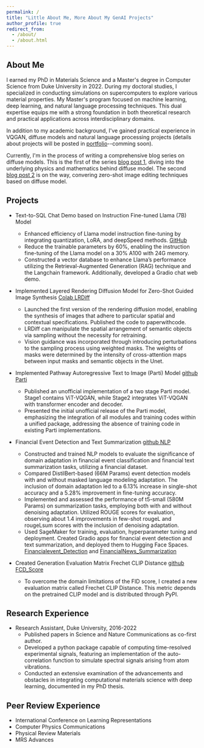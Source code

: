```yaml
---
permalink: /
title: "Little About Me, More About My GenAI Projects"
author_profile: true
redirect_from: 
  - /about/
  - /about.html
---
```


## About Me
I earned my PhD in Materials Science and a Master's degree in Computer Science from Duke University in 2022. During my doctoral studies, I specialized in conducting simulations on supercomputers to explore various material properties. My Master's program focused on machine learning, deep learning, and natural language processing techniques. This dual expertise equips me with a strong foundation in both theoretical research and practical applications across interdisciplinary domains. 

In addition to my academic background, I've gained practical experience in VQGAN, diffuse models and natural language processing projects (details about projects will be posted in [portfolio](https://syang-lab.github.io/homepage/portfolio/)--comming soon). 

Currently, I'm in the process of writing a comprehensive blog series on diffuse models. This is the first of the series [blog post 1](https://syang-lab.github.io/homepage/posts/2024-02-14-Diffuse-Model-Blog-Series1), diving into the underlying physics and mathematics behind diffuse model. The second [blog post 2](https://syang-lab.github.io/homepage/posts/2024-03-3-Diffuse-Model-Blog-Series2) is on the way, convering zero-shot image editing techniques based on diffuse model.

## Projects
* Text-to-SQL Chat Demo based on Instruction Fine-tuned Llama (7B) Model
  * Enhanced efficiency of Llama model instruction fine-tuning by integrating quantization, LoRA, and deepSpeed methods. [GitHub](https://syang-lab.github.io/Text2SQL-RAG-Chatbot/)
  * Reduce the trainable parameters by 60%, enabling the instruction fine-tuning of the Llama model on a 30% A100 with 24G memory.
  * Constructed a vector database to enhance Llama’s performance utilizing the Retrieval-Augmented Generation (RAG) technique and the Langchain framework. Additionally, developed a Gradio chat web demo.
* Implemented Layered Rendering Diffusion Model for Zero-Shot Guided Image Synthesis [Colab LRDiff](https://colab.research.google.com/drive/1KcNvrjh7k5G4FFbzeMfdGruA-o0Y4XZB)
  * Launched the first version of the rendering diffusion model, enabling the synthesis of images that adhere to particular spatial and contextual specifications. Published the code to paperwithcode.
  * LRDiff can manipulate the spatial arrangement of semantic objects via sampling without the necessity for retraining.
  * Vision guidance was incorporated through introducing perturbations to the sampling process using weighted masks. The weights of masks were determined by the intensity of cross-attention maps between input masks and semantic objects in the Unet.

* Implemented Pathway Autoregressive Text to Image (Parti) Model [github Parti](https://github.com/syang-lab/Pathway_Autoregressive_Text2Image_Model)
  * Published an unofficial implementation of a two stage Parti model. Stage1 contains ViT-VQGAN, while Stage2
integrates ViT-VQGAN with transformer encoder and decoder.
  * Presented the initial unofficial release of the Parti model, emphasizing the integration of all modules and
training codes within a unified package, addressing the absence of training code in existing Parti implementations.

* Financial Event Detection and Text Summarization [github NLP](https://github.com/syang-lab/NLP_Project)
  * Constructed and trained NLP models to evaluate the significance of domain adaptation in financial event classification and financial text summarization tasks, utilizing a financial dataset.
  * Compared DistilBert-based (66M Params) event detection models with and without masked language modeling adaptation. The inclusion of domain adaptation led to a 6.13% increase in single-shot accuracy and a 5.28% improvement in fine-tuning accuracy.
  * Implemented and assessed the performance of t5-small (580M Params) on summarization tasks, employing both with and without denoising adaptation. Utilized ROUGE scores for evaluation, observing about 1.4 improvements in few-shot rougeL and rougeLsum scores with the inclusion of denoising adaptation.
  * Used SageMaker for training, evaluation, hyperparameter tuning and deployment. Created Gradio apps for financial event detection and text summarization, and deployed them to Hugging Face Spaces. [Financialevent_Detection](https://huggingface.co/spaces/SHSH0819/event_detection_app) and [FinancialNews_Summarization](https://huggingface.co/spaces/SHSH0819/FinancialNews_Summarization_APP)

* Created Generation Evaluation Matrix Frechet CLIP Distance [github FCD_Score](https://github.com/syang-lab/FCD_Score)
  * To overcome the domain limitations of the FID score, I created a new evaluation matrix called Frechet CLIP Distance. This metric depends on the pretrained CLIP model and is distributed through PyPI.

## Research Experience
* Research Assistant, Duke University, 2016-2022
  * Published papers in Science and Nature Communications as co-first author.
  * Developed a python package capable of computing time-resolved experimental signals, featuring an implementation of the auto-correlation function to simulate spectral signals arising from atom vibrations.
  * Conducted an extensive examination of the advancements and obstacles in integrating computational materials science with deep learning, documented in my PhD thesis.

## Peer Review Experience
* International Conference on Learning Representations
* Computer Physics Communications
* Physical Review Materials
* MRS Advances
